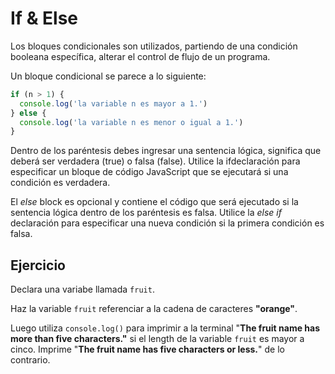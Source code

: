# If & Else
Los bloques condicionales son utilizados, partiendo de una condición booleana
específica, alterar el control de flujo de un programa.

Un bloque condicional se parece a lo siguiente:

```js
if (n > 1) {
  console.log('la variable n es mayor a 1.')
} else {
  console.log('la variable n es menor o igual a 1.')
}
```

Dentro de los paréntesis debes ingresar una sentencia lógica, significa que
deberá ser verdadera (true) o falsa (false). Utilice la ifdeclaración para
especificar un bloque de código JavaScript que se ejecutará si una condición es
verdadera.

El *else* block es opcional y contiene el código que será ejecutado si la
sentencia lógica dentro de los paréntesis es falsa. Utilice la *else if*
declaración para especificar una nueva condición si la primera condición es
falsa.

## Ejercicio
Declara una variabe llamada `fruit`.

Haz la variable `fruit` referenciar a la cadena de caracteres **"orange"**.

Luego utiliza `console.log()` para imprimir a la terminal "**The fruit name has
more than five characters."** si el length de la variable `fruit` es mayor a
cinco. Imprime "**The fruit name has five characters or less.**" de lo contrario.

